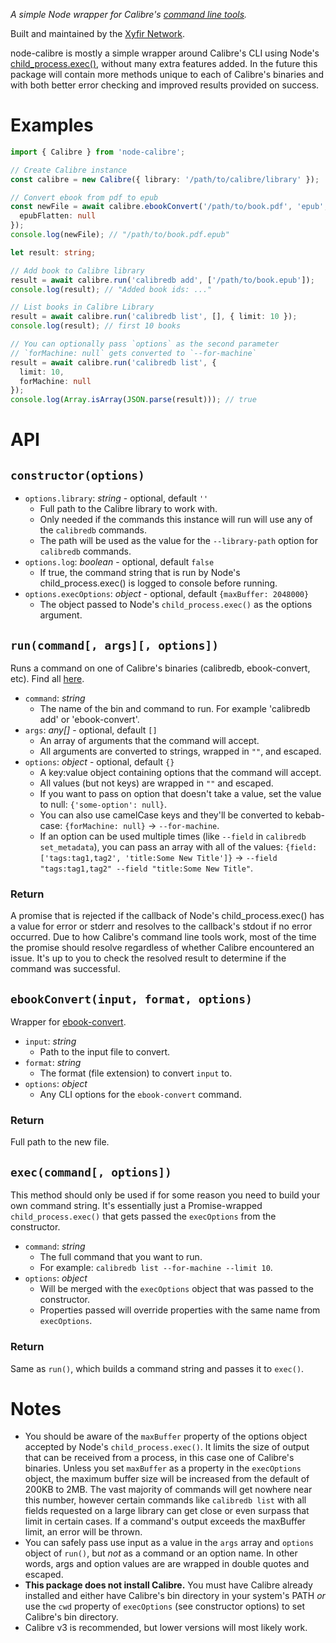 _A simple Node wrapper for Calibre's [command line tools](https://manual.calibre-ebook.com/generated/en/cli-index.html)._

Built and maintained by the [Xyfir Network](https://www.xyfir.com).

node-calibre is mostly a simple wrapper around Calibre's CLI using Node's [child_process.exec()](https://nodejs.org/api/child_process.html), without many extra features added. In the future this package will contain more methods unique to each of Calibre's binaries and with both better error checking and improved results provided on success.

# Examples

```ts
import { Calibre } from 'node-calibre';

// Create Calibre instance
const calibre = new Calibre({ library: '/path/to/calibre/library' });

// Convert ebook from pdf to epub
const newFile = await calibre.ebookConvert('/path/to/book.pdf', 'epub', {
  epubFlatten: null
});
console.log(newFile); // "/path/to/book.pdf.epub"

let result: string;

// Add book to Calibre library
result = await calibre.run('calibredb add', ['/path/to/book.epub']);
console.log(result); // "Added book ids: ..."

// List books in Calibre Library
result = await calibre.run('calibredb list', [], { limit: 10 });
console.log(result); // first 10 books

// You can optionally pass `options` as the second parameter
// `forMachine: null` gets converted to `--for-machine`
result = await calibre.run('calibredb list', {
  limit: 10,
  forMachine: null
});
console.log(Array.isArray(JSON.parse(result))); // true
```

# API

## `constructor(options)`

- `options.library`: _string_ - optional, default `''`
  - Full path to the Calibre library to work with.
  - Only needed if the commands this instance will run will use any of the `calibredb` commands.
  - The path will be used as the value for the `--library-path` option for `calibredb` commands.
- `options.log`: _boolean_ - optional, default `false`
  - If true, the command string that is run by Node's child_process.exec() is logged to console before running.
- `options.execOptions`: _object_ - optional, default `{maxBuffer: 2048000}`
  - The object passed to Node's `child_process.exec()` as the options argument.

## `run(command[, args][, options])`

Runs a command on one of Calibre's binaries (calibredb, ebook-convert, etc). Find all [here](https://manual.calibre-ebook.com/generated/en/cli-index.html).

- `command`: _string_
  - The name of the bin and command to run. For example 'calibredb add' or 'ebook-convert'.
- `args`: _any[]_ - optional, default `[]`
  - An array of arguments that the command will accept.
  - All arguments are converted to strings, wrapped in `""`, and escaped.
- `options`: _object_ - optional, default `{}`
  - A key:value object containing options that the command will accept.
  - All values (but not keys) are wrapped in `""` and escaped.
  - If you want to pass on option that doesn't take a value, set the value to null: `{'some-option': null}`.
  - You can also use camelCase keys and they'll be converted to kebab-case: `{forMachine: null}` -> `--for-machine`.
  - If an option can be used multiple times (like `--field` in `calibredb set_metadata`), you can pass an array with all of the values: `{field: ['tags:tag1,tag2', 'title:Some New Title']}` -> `--field "tags:tag1,tag2" --field "title:Some New Title"`.

### Return

A promise that is rejected if the callback of Node's child_process.exec() has a value for error or stderr and resolves to the callback's stdout if no error occurred. Due to how Calibre's command line tools work, most of the time the promise should resolve regardless of whether Calibre encountered an issue. It's up to you to check the resolved result to determine if the command was successful.

## `ebookConvert(input, format, options)`

Wrapper for [ebook-convert](https://manual.calibre-ebook.com/generated/en/ebook-convert.html).

- `input`: _string_
  - Path to the input file to convert.
- `format`: _string_
  - The format (file extension) to convert `input` to.
- `options`: _object_
  - Any CLI options for the `ebook-convert` command.

### Return

Full path to the new file.

## `exec(command[, options])`

This method should only be used if for some reason you need to build your own command string. It's essentially just a Promise-wrapped `child_process.exec()` that gets passed the `execOptions` from the constructor.

- `command`: _string_
  - The full command that you want to run.
  - For example: `calibredb list --for-machine --limit 10`.
- `options`: _object_
  - Will be merged with the `execOptions` object that was passed to the constructor.
  - Properties passed will override properties with the same name from `execOptions`.

### Return

Same as `run()`, which builds a command string and passes it to `exec()`.

# Notes

- You should be aware of the `maxBuffer` property of the options object accepted by Node's `child_process.exec()`. It limits the size of output that can be received from a process, in this case one of Calibre's binaries. Unless you set `maxBuffer` as a property in the `execOptions` object, the maximum buffer size will be increased from the default of 200KB to 2MB. The vast majority of commands will get nowhere near this number, however certain commands like `calibredb list` with all fields requested on a large library can get close or even surpass that limit in certain cases. If a command's output exceeds the maxBuffer limit, an error will be thrown.
- You can safely pass use input as a value in the `args` array and `options` object of `run()`, but _not_ as a command or an option name. In other words, args and option values are are wrapped in double quotes and escaped.
- **This package does not install Calibre.** You must have Calibre already installed and either have Calibre's bin directory in your system's PATH _or_ use the `cwd` property of `execOptions` (see constructor options) to set Calibre's bin directory.
- Calibre v3 is recommended, but lower versions will most likely work.
